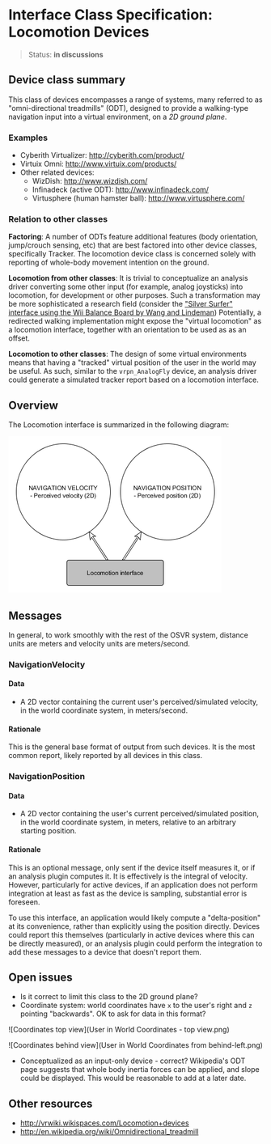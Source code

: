 # Interface Class Specification: Locomotion Devices

> Status: **in discussions**

## Device class summary
This class of devices encompasses a range of systems, many referred to as "omni-directional treadmills" (ODT), designed to provide a walking-type navigation input into a virtual environment, on a *2D ground plane*.

### Examples
- Cyberith Virtualizer: <http://cyberith.com/product/>
- Virtuix Omni: <http://www.virtuix.com/products/>
- Other related devices:
	- WizDish: <http://www.wizdish.com/>
	- Infinadeck (active ODT): <http://www.infinadeck.com/>
	- Virtusphere (human hamster ball): <http://www.virtusphere.com/>
	

### Relation to other classes
**Factoring**: A number of ODTs feature additional features (body orientation, jump/crouch sensing, etc) that are best factored into other device classes, specifically Tracker. The locomotion device class is concerned solely with reporting of whole-body movement intention on the ground.

**Locomotion from other classes**: It is trivial to conceptualize an analysis driver converting some other input (for example, analog joysticks) into locomotion, for development or other purposes. Such a transformation may be more sophisticated a research field (consider the ["Silver Surfer" interface using the Wii Balance Board by Wang and Lindeman](http://dx.doi.org/10.1109/3DUI.2011.5759235)) Potentially, a redirected walking implementation might expose the "virtual locomotion" as a locomotion interface, together with an orientation to be used as as an offset.

**Locomotion to other classes**: The design of some virtual environments means that having a "tracked" virtual position of the user in the world may be useful. As such, similar to the `vrpn_AnalogFly` device, an analysis driver could generate a simulated tracker report based on a locomotion interface.

## Overview
The Locomotion interface is summarized in the following diagram:

![Locomotion interface class](LocomotionInterface.png)

## Messages
In general, to work smoothly with the rest of the OSVR system, distance units are meters and velocity units are meters/second.

### NavigationVelocity
#### Data
- A 2D vector containing the current user's perceived/simulated velocity, in the world coordinate system, in meters/second.

#### Rationale
This is the general base format of output from such devices. It is the most common report, likely reported by all devices in this class.

### NavigationPosition
#### Data
- A 2D vector containing the user's current perceived/simulated position, in the world coordinate system, in meters, relative to an arbitrary starting position.

#### Rationale
This is an optional message, only sent if the device itself measures it, or if an analysis plugin computes it. It is effectively is the integral of velocity. However, particularly for active devices, if an application does not perform integration at least as fast as the device is sampling, substantial error is foreseen.

To use this interface, an application would likely compute a "delta-position" at its convenience, rather than explicitly using the position directly. Devices could report this themselves (particularly in active devices where this can be directly measured), or an analysis plugin could perform the integration to add these messages to a device that doesn't report them.

## Open issues

- Is it correct to limit this class to the 2D ground plane?
- Coordinate system: world coordinates have `x` to the user's right and `z` pointing "backwards". OK to ask for data in this format?

![Coordinates top view](User in World Coordinates - top view.png)

![Coordinates behind view](User in World Coordinates from behind-left.png)

- Conceptualized as an input-only device - correct? Wikipedia's ODT page suggests that whole body inertia forces can be applied, and slope could be displayed. This would be reasonable to add at a later date.

## Other resources
- <http://vrwiki.wikispaces.com/Locomotion+devices>
- <http://en.wikipedia.org/wiki/Omnidirectional_treadmill>